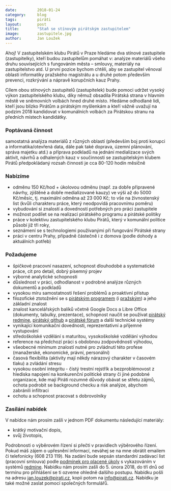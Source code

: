 ```yaml
---
date:         2018-01-24
category:     blog
tags:         piráti
layout:       post
title:        "Staň se stínovým pirátským zastupitelem" 
image:        zastupitele.jpg
author:       Jan Loužek
---
```



Ahoj! V zastupitelském klubu Pirátů v Praze hledáme dva stínové zastupitele (zastupitelky), kteří budou zastupitelům pomáhat v:
analýze materiálů všeho druhu souvisejících s fungováním města – smlouvy, materiály na zastupitelstvo atd. U první pozice bychom chtěli, aby se zastupitel věnoval oblasti informatiky pražského magistrátu a u druhé potom především prevenci, rozkrývání a nápravě korupčních kauz Prahy. 

Cílem obou stínových zastupitelů (zastupitelek) bude pomoci udržet vysoký výkon zastupitelského klubu, díky němuž obsadila Pirátská strana v hlavním městě ve sněmovních volbách hned druhé místo. Hledáme odhodlané lidi, kteří jsou blízko Pirátům a pirátským myšlenkám a kteří vážně uvažují na podzim 2018 kandidovat v komunálních volbách za Pirátskou stranu na předních místech kandidátky. 

### Poptávaná činnost

samostatná analýza materiálů z různých oblastí (především boj proti korupci a informatika/otevřená data, dále pak také doprava, územní plánování, správa majetku atd.) a příprava podkladů na jednání
medializace svých aktivit, návrhů a odhalených kauz v součinnosti se zastupitelským klubem Pirátů
předpokládaný rozsah činnosti je cca 80-120 hodin měsíčně

### Nabízíme

* odměnu 150 Kč/hod + úkolovou odměnu (např. za dobře připravené návrhy, zjištěné a dobře medializované kauzy) ve výši až do 5000 Kč/měsíc, tj. maximální odměna až 23 000 Kč; to vše na živnostenský list (kvůli charakteru práce, který neodpovídá pracovnímu poměru)
* vybudování si znalostí a dovedností potřebných pro práci zastupitele
* možnost podílet se na realizaci pirátského programu a pirátské politiky
* práce v kolektivu zastupitelského klubu Pirátů, který v komunální politice působí již tři roky,
* seznámení se s technologiemi používanými při fungování Pirátské strany
* práci v centru Prahy, případně částečně i z domova (podle dohody a aktuálních potřeb)

### Požadujeme

* špičkové pracovní nasazení, schopnost dlouhodobé a systematické práce, cit pro detail, dobrý písemný projev
* výborné analytické schopnosti
* důslednost v práci, odhodlanost v podrobné analýze různých dokumentů a podkladů
* vysokou míru samostatnosti řešení problémů a proaktivní přístup
* filozofické ztotožnění se s [pirátským programem](https://www.pirati.cz/program/start) (i [pražským](https://praha.pirati.cz/program/)) a jeho základní znalost
* znalost kancelářských balíků včetně Google Docs a Libre Office (dokumenty, tabulky, prezentace), schopnost naučit se používat [pirátský redmine](https://redmine.pirati.cz/), [pirátský github](https://github.com/pirati-cz) a [pirátské fórum](https://forum.pirati.cz/) a další technické systémy
* vynikající komunikační dovednosti, reprezentativní a příjemné vystupování
* středoškolské vzdělání s maturitou, vysokoškolské vzdělání výhodou
* reference na předchozí práci s obdobnou zodpovědností výhodou,
* všeobecné minimum znalostí nutné pro zvládnutí této profese (manažerské, ekonomické, právní, personální)
* časová flexibilita (aktivity mají někdy nárazový charakter v časovém tlaku) a zvládání stresu
* vysokou osobní integritu - čistý trestní rejstřík a bezproblémovost z hlediska napojení na konkurenční politické strany či jiné podobné organizace, kde mají Piráti rozumné důvody obávat se střetu zájmů, ochota podrobit se background checku a risk analýze, abychom zabránili infiltraci
* ochotu a schopnost pracovat s dobrovolníky

### Zasílání nabídek

V nabídce nám prosím zašli v jednom PDF dokumentu následující materiály:

* krátký motivační dopis,
* svůj životopis,

Podrobnosti o výběrovém řízení si přečti v pravidlech výběrového řízení. Pokud máš zájem o upřesnění informací, neváhej se na mne obrátit emailem či telefonicky (608 21З 119).
Na zadání bude sepsán standardní zadávací list (pracovní smlouva) podle [podmínek pro placené úkoly](https://github.com/pirati-cz/sablony/blob/4b07ba675434ee634c527909d537122264cc712e/ukoly/podminky/podminky.md) s vykazováním v systémů [redmine](https://redmine.pirati.cz/).
Nabídku nám prosím zašli do 5. února 2018, do tří dnů od termínu pro přihlášení se ti ozveme ohledně dalšího postupu. Nabídku pošli na adresu jan.louzek@pirati.cz, kopii potom na info@pirati.cz. Nabídku je také možné zaslat pomocí společných formulářů.

